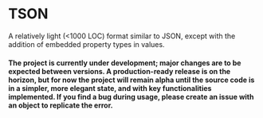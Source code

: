# TSON

A relatively light (<1000 LOC) format similar to JSON, except with the addition of embedded property types in values.

#### The project is currently under development; major changes are to be expected between versions. A production-ready release is on the horizon, but for now the project will remain alpha until the source code is in a simpler, more elegant state, and with key functionalities implemented. If you find a bug during usage, please create an issue with an object to replicate the error.
